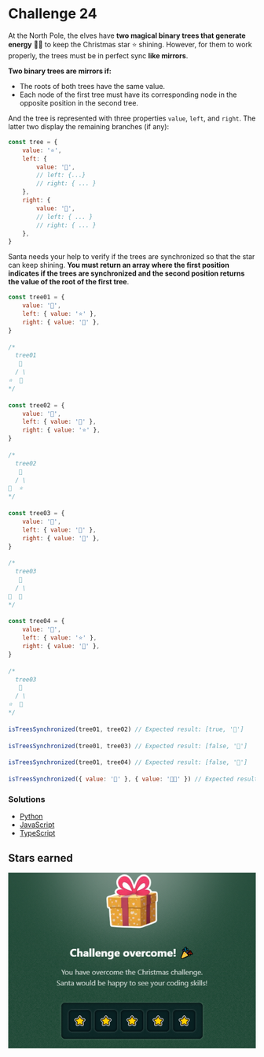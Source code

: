 # Challenge 24

At the North Pole, the elves have **two magical binary trees that generate energy** 🌲🌲 to keep the Christmas star ⭐️ shining. However, for them to work properly, the trees must be in perfect sync **like mirrors**.

**Two binary trees are mirrors if:**

- The roots of both trees have the same value.
- Each node of the first tree must have its corresponding node in the opposite position in the second tree.

And the tree is represented with three properties `value`, `left`, and `right`. The latter two display the remaining branches (if any):

```js
const tree = {
	value: '⭐️',
	left: {
		value: '🎅',
		// left: {...}
		// right: { ... }
	},
	right: {
		value: '🎁',
		// left: { ... }
		// right: { ... }
	},
}
```

Santa needs your help to verify if the trees are synchronized so that the star can keep shining. **You must return an array where the first position indicates if the trees are synchronized and the second position returns the value of the root of the first tree**.

```js
const tree01 = {
	value: '🎄',
	left: { value: '⭐' },
	right: { value: '🎅' },
}

/*
  tree01
   🎄
  / \
⭐  🎅
*/

const tree02 = {
	value: '🎄',
	left: { value: '🎅' },
	right: { value: '⭐' },
}

/*
  tree02
   🎄
  / \
🎅  ⭐
*/

const tree03 = {
	value: '🎄',
	left: { value: '🎅' },
	right: { value: '🎁' },
}

/*
  tree03
   🎄
  / \
🎅  🎁
*/

const tree04 = {
	value: '🎄',
	left: { value: '⭐' },
	right: { value: '🎅' },
}

/*
  tree03
   🎄
  / \
⭐  🎅
*/

isTreesSynchronized(tree01, tree02) // Expected result: [true, '🎄']

isTreesSynchronized(tree01, tree03) // Expected result: [false, '🎄']

isTreesSynchronized(tree01, tree04) // Expected result: [false, '🎄']

isTreesSynchronized({ value: '🎅' }, { value: '🧑‍🎄' }) // Expected result: [false, '🎅']
```

### Solutions

- [Python](./solution.py)
- [JavaScript](./solution.js)
- [TypeScript](./solution.ts)

## Stars earned

![5 stars](../../.github/24-challenge-stars.png)
